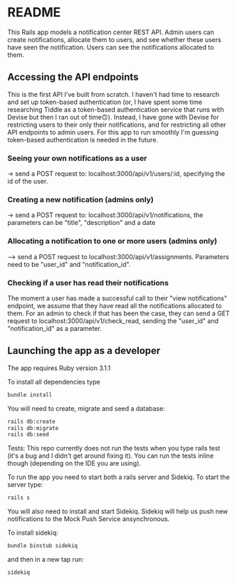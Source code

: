 # README

This Rails app models a notification center REST API. Admin users can create notifications, allocate them to users, and see whether these users have seen the notification. Users can see the notifications allocated to them.

## Accessing the API endpoints

This is the first API I've built from scratch. I haven't had time to research and set up token-based authentication (or, I have spent some time researching Tiddle as a token-based authentication service that runs with Devise but then I ran out of time🙃). Instead, I have gone with Devise for restricting users to their only their notifications, and for restricting all other API endpoints to admin users. For this app to run smoothly I'm guessing token-based authentication is needed in the future. 

### Seeing your own notifications as a user

-> send a POST request to: localhost:3000/api/v1/users/:id, specifying the id of the user. 

### Creating a new notification (admins only)

-> send a POST request to: localhost:3000/api/v1/notifications, the parameters can be "title", "description" and a date

### Allocating a notification to one or more users (admins only)

--> send a POST request to localhost:3000/api/v1/assignments. Parameters need to be "user_id" and "notification_id". 

### Checking if a user has read their notifications
The moment a user has made a successful call to their "view notifications" endpoint, we assume that they have read all the notifications allocated to them. For an admin to check if that has been the case, they can send a GET request to localhost:3000/api/v1/check_read, sending the "user_id" and "notification_id" as a parameter.


## Launching the app as a developer


The app requires Ruby version 3.1.1

To install all dependencies type

```bash
bundle install 
```

You will need to create, migrate and seed a database:

```bash
rails db:create
rails db:migrate
rails db:seed
```

Tests: This repo currently does not run the tests when you type rails test (it's a bug and I didn't get around fixing it). You can run the tests inline though (depending on the IDE you are using). 

To run the app you need to start both a rails server and Sidekiq. To start the server type: 

```bash
rails s
```

You will also need to install and start Sidekiq. Sidekiq will help us push new notifications to the Mock Push Service ansynchronous. 

To install sidekiq:

```bash
bundle binstub sidekiq
```

and then in a new tap run:

```bash
sidekiq
```



